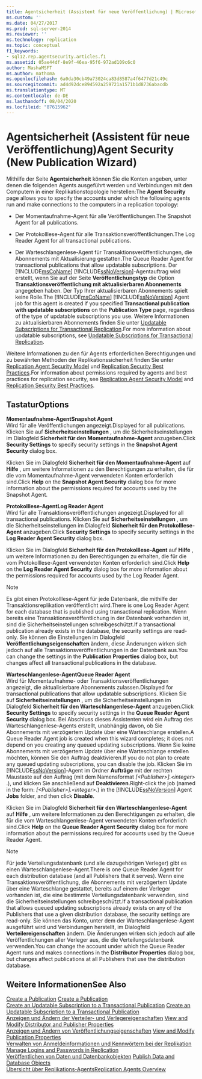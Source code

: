 ```yaml
---
title: Agentsicherheit (Assistent für neue Veröffentlichung) | Microsoft-Dokumentation
ms.custom: ''
ms.date: 04/27/2017
ms.prod: sql-server-2014
ms.reviewer: ''
ms.technology: replication
ms.topic: conceptual
f1_keywords:
- sql12.rep.agentsecurity.articles.f1
ms.assetid: 05ae44df-8e9f-46ea-95f6-972ad109c6c0
author: MashaMSFT
ms.author: mathoma
ms.openlocfilehash: 6a0da30cb49a73024ca83d8587a4f6477d21c49c
ms.sourcegitcommit: ad4d92dce894592a259721a1571b1d8736abacdb
ms.translationtype: MT
ms.contentlocale: de-DE
ms.lasthandoff: 08/04/2020
ms.locfileid: "87615962"
---
```

# <a name="agent-security-new-publication-wizard"></a><span data-ttu-id="cfb0d-102">Agentsicherheit (Assistent für neue Veröffentlichung)</span><span class="sxs-lookup"><span data-stu-id="cfb0d-102">Agent Security (New Publication Wizard)</span></span>
  <span data-ttu-id="cfb0d-103">Mithilfe der Seite **Agentsicherheit** können Sie die Konten angeben, unter denen die folgenden Agents ausgeführt werden und Verbindungen mit den Computern in einer Replikationstopologie herstellen:</span><span class="sxs-lookup"><span data-stu-id="cfb0d-103">The **Agent Security** page allows you to specify the accounts under which the following agents run and make connections to the computers in a replication topology:</span></span>  
  
-   <span data-ttu-id="cfb0d-104">Der Momentaufnahme-Agent für alle Veröffentlichungen.</span><span class="sxs-lookup"><span data-stu-id="cfb0d-104">The Snapshot Agent for all publications.</span></span>  
  
-   <span data-ttu-id="cfb0d-105">Der Protokolllese-Agent für alle Transaktionsveröffentlichungen.</span><span class="sxs-lookup"><span data-stu-id="cfb0d-105">The Log Reader Agent for all transactional publications.</span></span>  
  
-   <span data-ttu-id="cfb0d-106">Der Warteschlangenlese-Agent für Transaktionsveröffentlichungen, die Abonnements mit Aktualisierung gestatten.</span><span class="sxs-lookup"><span data-stu-id="cfb0d-106">The Queue Reader Agent for transactional publications that allow updatable subscriptions.</span></span> <span data-ttu-id="cfb0d-107">Der [!INCLUDE[msCoName](../../includes/msconame-md.md)] [!INCLUDE[ssNoVersion](../../includes/ssnoversion-md.md)]-Agentauftrag wird erstellt, wenn Sie auf der Seite **Veröffentlichungstyp** die Option **Transaktionsveröffentlichung mit aktualisierbaren Abonnements** angegeben haben. Der Typ Ihrer aktualisierbaren Abonnements spielt keine Rolle.</span><span class="sxs-lookup"><span data-stu-id="cfb0d-107">The [!INCLUDE[msCoName](../../includes/msconame-md.md)] [!INCLUDE[ssNoVersion](../../includes/ssnoversion-md.md)] Agent job for this agent is created if you specified **Transactional publication with updatable subscriptions** on the **Publication Type** page, regardless of the type of updatable subscriptions you use.</span></span> <span data-ttu-id="cfb0d-108">Weitere Informationen zu aktualisierbaren Abonnements finden Sie unter [Updatable Subscriptions for Transactional Replication](transactional/updatable-subscriptions-for-transactional-replication.md).</span><span class="sxs-lookup"><span data-stu-id="cfb0d-108">For more information about updatable subscriptions, see [Updatable Subscriptions for Transactional Replication](transactional/updatable-subscriptions-for-transactional-replication.md).</span></span>  
  
 <span data-ttu-id="cfb0d-109">Weitere Informationen zu den für Agents erforderlichen Berechtigungen und zu bewährten Methoden der Replikationssicherheit finden Sie unter [Replication Agent Security Model](security/replication-agent-security-model.md) und [Replication Security Best Practices](security/replication-security-best-practices.md).</span><span class="sxs-lookup"><span data-stu-id="cfb0d-109">For information about permissions required by agents and best practices for replication security, see [Replication Agent Security Model](security/replication-agent-security-model.md) and [Replication Security Best Practices](security/replication-security-best-practices.md).</span></span>  
  
## <a name="options"></a><span data-ttu-id="cfb0d-110">Tastatur</span><span class="sxs-lookup"><span data-stu-id="cfb0d-110">Options</span></span>  
 <span data-ttu-id="cfb0d-111">**Momentaufnahme-Agent**</span><span class="sxs-lookup"><span data-stu-id="cfb0d-111">**Snapshot Agent**</span></span>  
 <span data-ttu-id="cfb0d-112">Wird für alle Veröffentlichungen angezeigt.</span><span class="sxs-lookup"><span data-stu-id="cfb0d-112">Displayed for all publications.</span></span> <span data-ttu-id="cfb0d-113">Klicken Sie auf **Sicherheitseinstellungen** , um die Sicherheitseinstellungen im Dialogfeld **Sicherheit für den Momentaufnahme-Agent** anzugeben.</span><span class="sxs-lookup"><span data-stu-id="cfb0d-113">Click **Security Settings** to specify security settings in the **Snapshot Agent Security** dialog box.</span></span>  
  
 <span data-ttu-id="cfb0d-114">Klicken Sie im Dialogfeld **Sicherheit für den Momentaufnahme-Agent** auf **Hilfe** , um weitere Informationen zu den Berechtigungen zu erhalten, die für die vom Momentaufnahme-Agent verwendeten Konten erforderlich sind.</span><span class="sxs-lookup"><span data-stu-id="cfb0d-114">Click **Help** on the **Snapshot Agent Security** dialog box for more information about the permissions required for accounts used by the Snapshot Agent.</span></span>  
  
 <span data-ttu-id="cfb0d-115">**Protokolllese-Agent**</span><span class="sxs-lookup"><span data-stu-id="cfb0d-115">**Log Reader Agent**</span></span>  
 <span data-ttu-id="cfb0d-116">Wird für alle Transaktionsveröffentlichungen angezeigt.</span><span class="sxs-lookup"><span data-stu-id="cfb0d-116">Displayed for all transactional publications.</span></span> <span data-ttu-id="cfb0d-117">Klicken Sie auf **Sicherheitseinstellungen** , um die Sicherheitseinstellungen im Dialogfeld **Sicherheit für den Protokolllese-Agent** anzugeben.</span><span class="sxs-lookup"><span data-stu-id="cfb0d-117">Click **Security Settings** to specify security settings in the **Log Reader Agent Security** dialog box.</span></span>  
  
 <span data-ttu-id="cfb0d-118">Klicken Sie im Dialogfeld **Sicherheit für den Protokolllese-Agent** auf **Hilfe** , um weitere Informationen zu den Berechtigungen zu erhalten, die für die vom Protokolllese-Agent verwendeten Konten erforderlich sind.</span><span class="sxs-lookup"><span data-stu-id="cfb0d-118">Click **Help** on the **Log Reader Agent Security** dialog box for more information about the permissions required for accounts used by the Log Reader Agent.</span></span>  
  
> [!NOTE]  
>  <span data-ttu-id="cfb0d-119">Es gibt einen Protokolllese-Agent für jede Datenbank, die mithilfe der Transaktionsreplikation veröffentlicht wird.</span><span class="sxs-lookup"><span data-stu-id="cfb0d-119">There is one Log Reader Agent for each database that is published using transactional replication.</span></span> <span data-ttu-id="cfb0d-120">Wenn bereits eine Transaktionsveröffentlichung in der Datenbank vorhanden ist, sind die Sicherheitseinstellungen schreibgeschützt.</span><span class="sxs-lookup"><span data-stu-id="cfb0d-120">If a transactional publication already exists in the database, the security settings are read-only.</span></span> <span data-ttu-id="cfb0d-121">Sie können die Einstellungen im Dialogfeld **Veröffentlichungseigenschaften** ändern, diese Änderungen wirken sich jedoch auf alle Transaktionsveröffentlichungen in der Datenbank aus.</span><span class="sxs-lookup"><span data-stu-id="cfb0d-121">You can change the settings in the **Publication Properties** dialog box, but changes affect all transactional publications in the database.</span></span>  
  
 <span data-ttu-id="cfb0d-122">**Warteschlangenlese-Agent**</span><span class="sxs-lookup"><span data-stu-id="cfb0d-122">**Queue Reader Agent**</span></span>  
 <span data-ttu-id="cfb0d-123">Wird für Momentaufnahme- oder Transaktionsveröffentlichungen angezeigt, die aktualisierbare Abonnements zulassen.</span><span class="sxs-lookup"><span data-stu-id="cfb0d-123">Displayed for transactional publications that allow updatable subscriptions.</span></span> <span data-ttu-id="cfb0d-124">Klicken Sie auf **Sicherheitseinstellungen** , um die Sicherheitseinstellungen im Dialogfeld **Sicherheit für den Warteschlangenlese-Agent** anzugeben.</span><span class="sxs-lookup"><span data-stu-id="cfb0d-124">Click **Security Settings** to specify security settings in the **Queue Reader Agent Security** dialog box.</span></span> <span data-ttu-id="cfb0d-125">Bei Abschluss dieses Assistenten wird ein Auftrag des Warteschlangenlese-Agents erstellt, unabhängig davon, ob Sie Abonnements mit verzögertem Update über eine Warteschlange erstellen.</span><span class="sxs-lookup"><span data-stu-id="cfb0d-125">A Queue Reader Agent job is created when this wizard completes; it does not depend on you creating any queued updating subscriptions.</span></span> <span data-ttu-id="cfb0d-126">Wenn Sie keine Abonnements mit verzögertem Update über eine Warteschlange erstellen möchten, können Sie den Auftrag deaktivieren.</span><span class="sxs-lookup"><span data-stu-id="cfb0d-126">If you do not plan to create any queued updating subscriptions, you can disable the job.</span></span> <span data-ttu-id="cfb0d-127">Klicken Sie im [!INCLUDE[ssNoVersion](../../includes/ssnoversion-md.md)]-Agent im Ordner **Aufträge** mit der rechten Maustaste auf den Auftrag (mit dem Namensformat *[\<Publisher>].\<integer>* .), und klicken Sie anschließend auf **Deaktivieren**.</span><span class="sxs-lookup"><span data-stu-id="cfb0d-127">Right-click the job (named in the form: *[\<Publisher>].\<integer>*.) in the [!INCLUDE[ssNoVersion](../../includes/ssnoversion-md.md)] Agent **Jobs** folder, and then click **Disable**.</span></span>  
  
 <span data-ttu-id="cfb0d-128">Klicken Sie im Dialogfeld **Sicherheit für den Warteschlangenlese-Agent** auf **Hilfe** , um weitere Informationen zu den Berechtigungen zu erhalten, die für die vom Warteschlangenlese-Agent verwendeten Konten erforderlich sind.</span><span class="sxs-lookup"><span data-stu-id="cfb0d-128">Click **Help** on the **Queue Reader Agent Security** dialog box for more information about the permissions required for accounts used by the Queue Reader Agent.</span></span>  
  
> [!NOTE]  
>  <span data-ttu-id="cfb0d-129">Für jede Verteilungsdatenbank (und alle dazugehörigen Verleger) gibt es einen Warteschlangenlese-Agent.</span><span class="sxs-lookup"><span data-stu-id="cfb0d-129">There is one Queue Reader Agent for each distribution database (and all Publishers that it serves).</span></span> <span data-ttu-id="cfb0d-130">Wenn eine Transaktionsveröffentlichung, die Abonnements mit verzögertem Update über eine Warteschlange gestattet, bereits auf einem der Verleger vorhanden ist, die eine bestimmte Verteilungsdatenbank verwenden, sind die Sicherheitseinstellungen schreibgeschützt.</span><span class="sxs-lookup"><span data-stu-id="cfb0d-130">If a transactional publication that allows queued updating subscriptions already exists on any of the Publishers that use a given distribution database, the security settings are read-only.</span></span> <span data-ttu-id="cfb0d-131">Sie können das Konto, unter dem der Warteschlangenlese-Agent ausgeführt wird und Verbindungen herstellt, im Dialogfeld **Verteilereigenschaften** ändern. Die Änderungen wirken sich jedoch auf alle Veröffentlichungen aller Verleger aus, die die Verteilungsdatenbank verwenden.</span><span class="sxs-lookup"><span data-stu-id="cfb0d-131">You can change the account under which the Queue Reader Agent runs and makes connections in the **Distributor Properties** dialog box, but changes affect publications at all Publishers that use the distribution database.</span></span>  
  
## <a name="see-also"></a><span data-ttu-id="cfb0d-132">Weitere Informationen</span><span class="sxs-lookup"><span data-stu-id="cfb0d-132">See Also</span></span>  
 <span data-ttu-id="cfb0d-133">[Create a Publication](publish/create-a-publication.md) </span><span class="sxs-lookup"><span data-stu-id="cfb0d-133">[Create a Publication](publish/create-a-publication.md) </span></span>  
 <span data-ttu-id="cfb0d-134">[Create an Updatable Subscription to a Transactional Publication](publish/create-an-updatable-subscription-to-a-transactional-publication.md) </span><span class="sxs-lookup"><span data-stu-id="cfb0d-134">[Create an Updatable Subscription to a Transactional Publication](publish/create-an-updatable-subscription-to-a-transactional-publication.md) </span></span>  
 <span data-ttu-id="cfb0d-135">[Anzeigen und Ändern der Verteiler- und Verlegereigenschaften](view-and-modify-distributor-and-publisher-properties.md) </span><span class="sxs-lookup"><span data-stu-id="cfb0d-135">[View and Modify Distributor and Publisher Properties](view-and-modify-distributor-and-publisher-properties.md) </span></span>  
 <span data-ttu-id="cfb0d-136">[Anzeigen und Ändern von Veröffentlichungseigenschaften](publish/view-and-modify-publication-properties.md) </span><span class="sxs-lookup"><span data-stu-id="cfb0d-136">[View and Modify Publication Properties](publish/view-and-modify-publication-properties.md) </span></span>  
 <span data-ttu-id="cfb0d-137">[Verwalten von Anmeldeinformationen und Kennwörtern bei der Replikation](security/identity-and-access-control-replication.md#manage-logins-and-passwords-in-replication) </span><span class="sxs-lookup"><span data-stu-id="cfb0d-137">[Manage Logins and Passwords in Replication](security/identity-and-access-control-replication.md#manage-logins-and-passwords-in-replication) </span></span>  
 <span data-ttu-id="cfb0d-138">[Veröffentlichen von Daten und Datenbankobjekten](publish/publish-data-and-database-objects.md) </span><span class="sxs-lookup"><span data-stu-id="cfb0d-138">[Publish Data and Database Objects](publish/publish-data-and-database-objects.md) </span></span>  
 [<span data-ttu-id="cfb0d-139">Übersicht über Replikations-Agents</span><span class="sxs-lookup"><span data-stu-id="cfb0d-139">Replication Agents Overview</span></span>](agents/replication-agents-overview.md)  
  
  
